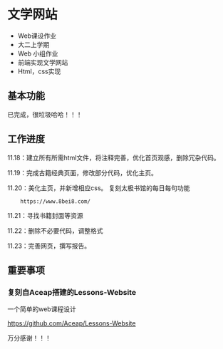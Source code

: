# 文学网站
- Web课设作业
- 大二上学期
- Web 小组作业
- 前端实现文学网站
- Html，css实现
## 基本功能
已完成，很垃圾哈哈！！！

## 工作进度
11.18：建立所有所需html文件，将注释完善，优化首页观感，删除冗杂代码。


11.19：完成古籍经典页面，修改部分代码，优化主页。

11.20：美化主页，并新增相应css。 复刻太极书馆的每日每句功能

        https://www.8bei8.com/
        
        
11.21：寻找书籍封面等资源


11.22：删除不必要代码，调整格式


11.23：完善网页，撰写报告。



## 重要事项
### 复刻自Aceap搭建的Lessons-Website

一个简单的web课程设计

https://github.com/Aceap/Lessons-Website


万分感谢！！！
